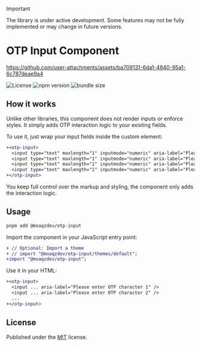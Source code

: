 > [!IMPORTANT]
> The library is under active development. Some features may not be fully implemented or may change in future versions.

# OTP Input Component

<https://github.com/user-attachments/assets/ba709131-6da1-4840-95a1-6c787deae9a4>

![License](https://badgen.net/github/license/moaqz/otp-input)
![npm version](https://badgen.net/npm/v/@moaqzdev/otp-input)
![bundle size](https://img.shields.io/bundlejs/size/@moaqzdev/otp-input)

## How it works

Unlike other libraries, this component does not render inputs or enforce styles. It simply adds OTP interaction logic to your existing fields.

To use it, just wrap your input fields inside the custom element:

```diff
+<otp-input>
  <input type="text" maxlength="1" inputmode="numeric" aria-label="Please enter OTP character 1" />
  <input type="text" maxlength="1" inputmode="numeric" aria-label="Please enter OTP character 2" />
  <input type="text" maxlength="1" inputmode="numeric" aria-label="Please enter OTP character 3" />
  <input type="text" maxlength="1" inputmode="numeric" aria-label="Please enter OTP character 4" />
+</otp-input>
```

You keep full control over the markup and styling, the component only adds the interaction logic.

## Usage

```bash
pnpm add @moaqzdev/otp-input
```

Import the component in your JavaScript entry point:

```diff
+ // Optional: Import a theme
+ // import "@moaqzdev/otp-input/themes/default";
+import "@moaqzdev/otp-input";
```

Use it in your HTML:

```diff
+<otp-input>
  <input ... aria-label="Please enter OTP character 1" />
  <input ... aria-label="Please enter OTP character 2" />
  ...
+</otp-input>
```

## License

Published under the [MIT](https://github.com/moaqz/otp-input/blob/main/LICENSE) license.
